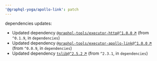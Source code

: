 ```yaml
---
'@graphql-yoga/apollo-link': patch
---
```

dependencies updates:
  - Updated dependency [`@graphql-tools/executor-http@^1.0.0` ↗︎](https://www.npmjs.com/package/@graphql-tools/executor-http/v/1.0.0) (from `^0.1.9`, in `dependencies`)
  - Updated dependency [`@graphql-tools/executor-apollo-link@^1.0.0` ↗︎](https://www.npmjs.com/package/@graphql-tools/executor-apollo-link/v/1.0.0) (from `^0.0.9`, in `dependencies`)
  - Updated dependency [`tslib@^2.5.2` ↗︎](https://www.npmjs.com/package/tslib/v/2.5.2) (from `^2.3.1`, in `dependencies`)
